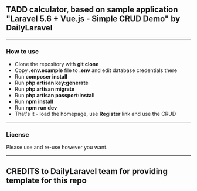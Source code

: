 ## TADD calculator, based on sample application "Laravel 5.6 + Vue.js - Simple CRUD Demo" by DailyLaravel

---

### How to use

- Clone the repository with __git clone__
- Copy __.env.example__ file to __.env__ and edit database credentials there
- Run __composer install__
- Run __php artisan key:generate__
- Run __php artisan migrate__
- Run __php artisan passport:install__
- Run __npm install__
- Run __npm run dev__
- That's it - load the homepage, use __Register__ link and use the CRUD

---

### License

Please use and re-use however you want.

---

## CREDITS to DailyLaravel team for providing template for this repo

